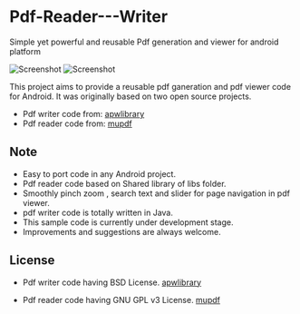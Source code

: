 Pdf-Reader---Writer
===================

 Simple yet powerful and reusable Pdf generation and viewer for android platform

![Screenshot](https://raw.github.com/bhavyahmehta/Pdf-Reader---Writer/master/Pdf_%20Reader_Writer/image1.png)
![Screenshot](https://raw.github.com/bhavyahmehta/Pdf-Reader---Writer/master/Pdf_%20Reader_Writer/image2.png)


 This project aims to provide a reusable pdf ganeration and pdf viewer code  for Android. It was originally based on two open source projects.
 
 * Pdf writer code from: [apwlibrary](http://sourceforge.net/projects/apwlibrary/)
 * Pdf reader code from: [mupdf](http://code.google.com/p/mupdf-android/)


## Note

 * Easy to port code in any Android project.
 * Pdf reader code based on Shared library of libs folder.
 * Smoothly pinch zoom , search text and slider for page navigation in pdf viewer.
 * pdf writer code is totally written in Java.
 * This sample code is currently under development stage.
 * Improvements and suggestions are always welcome.


## License

 * Pdf writer code having BSD License.
   [apwlibrary](http://sourceforge.net/projects/apwlibrary/)  

 * Pdf reader code having GNU GPL v3 License.
   [mupdf](http://code.google.com/p/mupdf-android/)
